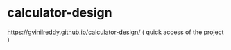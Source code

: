 # calculator-design

https://gvinilreddy.github.io/calculator-design/  ( quick access of the project )
